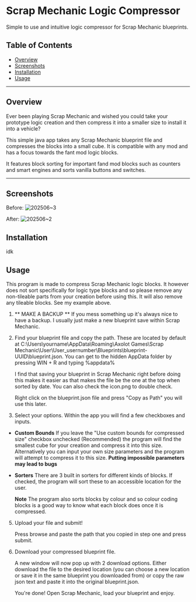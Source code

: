 # Scrap Mechanic Logic Compressor

Simple to use and intuitive logic compressor for Scrap Mechanic blueprints.

## Table of Contents

- [Overview](#overview)
- [Screenshots](#screenshots)
- [Installation](#installation)
- [Usage](#usage)

---

## Overview

Ever been playing Scrap Mechanic and wished you could take your prototype logic creation and then compress it into a smaller size to install it into a vehicle? 

This simple java app takes any Scrap Mechanic blueprint file and compresses the blocks into a small cube. It is compatible with any mod and has a focus towards the fant mod logic blocks.

It features block sorting for important fand mod blocks such as counters and smart engines and sorts vanilla buttons and switches.

---

## Screenshots

Before:
![202506~3](https://github.com/user-attachments/assets/9dd3ecc2-abc3-438b-bcf4-c83d88537aa9)

After:
![202506~2](https://github.com/user-attachments/assets/a56324b6-24dc-4b29-bc84-a84b927a31c4)

## Installation

idk

## Usage

This program is made to compress Scrap Mechanic logic blocks. It however does not sort specifically for logic type blocks and so please remove any non-tileable parts from your creation before using this. It will also remove any tileable blocks. See my example above.

1. ** MAKE A BACKUP ** If you mess something up it's always nice to have a backup. I usually just make a new blueprint save within Scrap Mechanic.

2. Find your blueprint file and copy the path. These are located by default at C:\Users\yourname\AppData\Roaming\Axolot Games\Scrap Mechanic\User\User_usernumber\Blueprints\blueprint-UUID\blueprint.json. You can get to the hidden AppData folder by pressing WIN + R and typing %appdata%

   I find that saving your blueprint in Scrap Mechanic right before doing this makes it easier as that makes the file be the one at the top when sorted by date. You can also check the icon.png to double check.

   Right click on the blueprint.json file and press "Copy as Path" you will use this later.
  
4. Select your options. Within the app you will find a few checkboxes and inputs.
   
  - **Custom Bounds**
   If you leave the "Use custom bounds for compressed size" checkbox unchecked (Recommended) the program will find the smallest cube for your creation and compress it into this size. Alternatively you can input your own size parameters and the program will attempt to compress it to this size. **Putting impossible parameters may lead to bugs**
  
  - **Sorters**
    There are 3 built in sorters for different kinds of blocks. If checked, the program will sort these to an accessible location for the user.

    **Note** The program also sorts blocks by colour and so colour coding blocks is a good way to know what each block does once it is compressed.

5. Upload your file and submit!

   Press browse and paste the path that you copied in step one and press submit.

6. Download your compressed blueprint file.

   A new window will now pop up with 2 download options. Either download the file to the desired location (you can choose a new location or save it in the same blueprint you downloaded from) or copy the raw json text and paste it into the original blueprint.json.

   You're done! Open Scrap Mechanic, load your blueprint and enjoy. 
   
